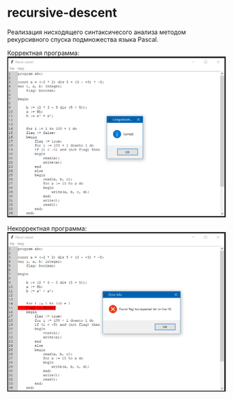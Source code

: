 # recursive-descent

Реализация нисходящего синтаксичесого анализа методом рекурсивного спуска подмножества языка Pascal.

Корректная программа:
![scr1](https://github.com/ziyadovea/recursive-descent/blob/main/scr1.png)

Некорректная программа:
![scr2](https://github.com/ziyadovea/recursive-descent/blob/main/scr2.png)
